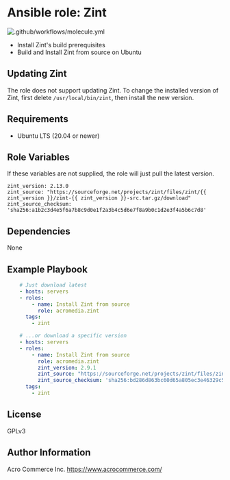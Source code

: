 # Ansible role: Zint

![.github/workflows/molecule.yml](https://github.com/AcroMedia/ansible-role-zint/workflows/.github/workflows/molecule.yml/badge.svg)

- Install Zint's build prerequisites
- Build and Install Zint from source on Ubuntu

## Updating Zint

The role does not support updating Zint. To change the installed version of
Zint, first delete `/usr/local/bin/zint`, then install the new version.

## Requirements

* Ubuntu LTS (20.04 or newer)

## Role Variables

If these variables are not supplied, the role will just pull the latest version.

```
zint_version: 2.13.0
zint_source: "https://sourceforge.net/projects/zint/files/zint/{{ zint_version }}/zint-{{ zint_version }}-src.tar.gz/download"
zint_source_checksum: 'sha256:a1b2c3d4e5f6a7b8c9d0e1f2a3b4c5d6e7f8a9b0c1d2e3f4a5b6c7d8'
```

## Dependencies

None

## Example Playbook

```yaml
    # Just download latest
    - hosts: servers
    - roles:
        - name: Install Zint from source
          role: acromedia.zint
      tags:
        - zint

    # ...or download a specific version
    - hosts: servers
    - roles:
        - name: Install Zint from source
          role: acromedia.zint
          zint_version: 2.9.1
          zint_source: "https://sourceforge.net/projects/zint/files/zint/{{ zint_version }}/zint-{{ zint_version }}-src.tar.gz/download"
          zint_source_checksum: 'sha256:bd286d863bc60d65a805ec3e46329c5273a13719724803b0ac02e5b5804c596a'
      tags:
        - zint
```

## License

GPLv3

## Author Information

Acro Commerce Inc.
https://www.acrocommerce.com/
